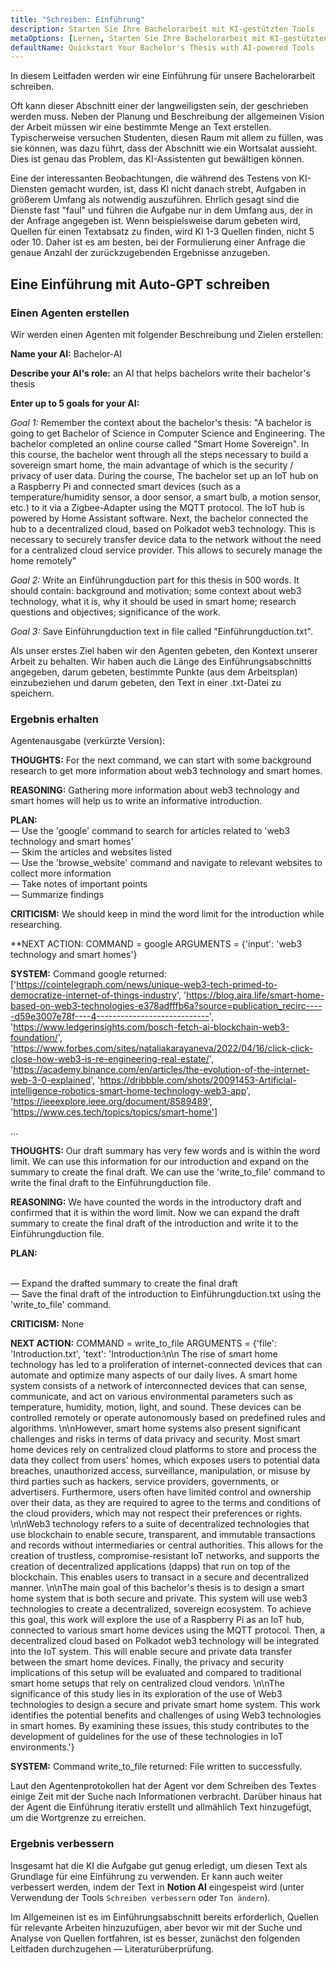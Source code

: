 ```yaml
---
title: "Schreiben: Einführung"
description: Starten Sie Ihre Bachelorarbeit mit KI-gestützten Tools
metaOptions: [Lernen, Starten Sie Ihre Bachelorarbeit mit KI-gestützten Tools]
defaultName: Quickstart Your Bachelor's Thesis with AI-powered Tools
---
```


<RoboAcademyText fWeight="500">
In diesem Leitfaden werden wir eine Einführung für unsere Bachelorarbeit schreiben.
</RoboAcademyText>

Oft kann dieser Abschnitt einer der langweiligsten sein, der geschrieben werden muss. Neben der Planung und Beschreibung der allgemeinen Vision der Arbeit müssen wir eine bestimmte Menge an Text erstellen. Typischerweise versuchen Studenten, diesen Raum mit allem zu füllen, was sie können, was dazu führt, dass der Abschnitt wie ein Wortsalat aussieht. Dies ist genau das Problem, das KI-Assistenten gut bewältigen können.

Eine der interessanten Beobachtungen, die während des Testens von KI-Diensten gemacht wurden, ist, dass KI nicht danach strebt, Aufgaben in größerem Umfang als notwendig auszuführen. Ehrlich gesagt sind die Dienste fast "faul" und führen die Aufgabe nur in dem Umfang aus, der in der Anfrage angegeben ist. Wenn beispielsweise darum gebeten wird, Quellen für einen Textabsatz zu finden, wird KI 1-3 Quellen finden, nicht 5 oder 10. Daher ist es am besten, bei der Formulierung einer Anfrage die genaue Anzahl der zurückzugebenden Ergebnisse anzugeben.

## Eine Einführung mit Auto-GPT schreiben

### Einen Agenten erstellen

Wir werden einen Agenten mit folgender Beschreibung und Zielen erstellen:

<RoboAcademyTerminal title="Auto-GPT Terminal">

**Name your AI:** Bachelor-AI

**Describe your AI's role:** an AI that helps bachelors write their bachelor's thesis

**Enter up to 5 goals for your AI:**

*Goal 1:* Remember the context about the bachelor's thesis: "A bachelor is going to get Bachelor of Science in Computer Science and Engineering. The bachelor completed an online course called "Smart Home Sovereign". In this course, the bachelor went through all the steps necessary to build a sovereign smart home, the main advantage of which is the security / privacy of user data. During the course, The bachelor set up an IoT hub on a Raspberry Pi and connected smart devices (such as a temperature/humidity sensor, a door sensor, a smart bulb, a motion sensor, etc.) to it via a Zigbee-Adapter using the MQTT protocol. The IoT hub is powered by Home Assistant software. Next, the bachelor connected the hub to a decentralized cloud, based on Polkadot web3 technology. This is necessary to securely transfer device data to the network without the need for a centralized cloud service provider. This allows to securely manage the home remotely"

*Goal 2:* Write an Einführungduction part for this thesis in 500 words. It should contain: background and motivation; some context about web3 technology, what it is, why it should be used in smart home; research questions and objectives; significance of the work.

*Goal 3:* Save Einführungduction text in file called "Einführungduction.txt".

</RoboAcademyTerminal>

Als unser erstes Ziel haben wir den Agenten gebeten, den Kontext unserer Arbeit zu behalten. Wir haben auch die Länge des Einführungsabschnitts angegeben, darum gebeten, bestimmte Punkte (aus dem Arbeitsplan) einzubeziehen und darum gebeten, den Text in einer .txt-Datei zu speichern.

### Ergebnis erhalten

Agentenausgabe (verkürzte Version):

<RoboAcademyTerminal title="AutoGPT">

**THOUGHTS:**  For the next command, we can start with some background research to get more information about web3 technology and smart homes.

**REASONING:**  Gathering more information about web3 technology and smart homes will help us to write an informative introduction.

**PLAN:** 
<br/>&mdash;  Use the 'google' command to search for articles related to 'web3 technology and smart homes'
<br/>&mdash;  Skim the articles and websites listed
<br/>&mdash;  Use the 'browse_website' command and navigate to relevant websites to collect more information
<br/>&mdash;  Take notes of important points
<br/>&mdash;  Summarize findings

**CRITICISM:**  We should keep in mind the word limit for the introduction while researching.

**NEXT ACTION:  COMMAND = google ARGUMENTS = {'input': 'web3 technology and smart homes'}

**SYSTEM:**  Command google returned: ['https://cointelegraph.com/news/unique-web3-tech-primed-to-democratize-internet-of-things-industry', 'https://blog.aira.life/smart-home-based-on-web3-technologies-e378adfffb6a?source=publication_recirc-----d59e3007e78f----4----------------------------', 'https://www.ledgerinsights.com/bosch-fetch-ai-blockchain-web3-foundation/', 'https://www.forbes.com/sites/nataliakarayaneva/2022/04/16/click-click-close-how-web3-is-re-engineering-real-estate/', 'https://academy.binance.com/en/articles/the-evolution-of-the-internet-web-3-0-explained', 'https://dribbble.com/shots/20091453-Artificial-intelligence-robotics-smart-home-technology-web3-app', 'https://ieeexplore.ieee.org/document/8589489', 'https://www.ces.tech/topics/topics/smart-home']

...

**THOUGHTS:**  Our draft summary has very few words and is within the word limit. We can use this information for our introduction and expand on the summary to create the final draft. We can use the 'write_to_file' command to write the final draft to the Einführungduction file.

**REASONING:**  We have counted the words in the introductory draft and confirmed that it is within the word limit. Now we can expand the draft summary to create the final draft of the introduction and write it to the Einführungduction file.

**PLAN:**

<br/>&mdash;  Expand the drafted summary to create the final draft
<br/>&mdash;  Save the final draft of the introduction to Einführungduction.txt using the 'write_to_file' command.

**CRITICISM:**  None

**NEXT ACTION:**  COMMAND = write_to_file ARGUMENTS = {'file': 'Introduction.txt', 'text': 'Introduction:\\n\\n The rise of smart home technology has led to a proliferation of internet-connected devices that can automate and optimize many aspects of our daily lives. A smart home system consists of a network of interconnected devices that can sense, communicate, and act on various environmental parameters such as temperature, humidity, motion, light, and sound. These devices can be controlled remotely or operate autonomously based on predefined rules and algorithms. \\n\\nHowever, smart home systems also present significant challenges and risks in terms of data privacy and security. Most smart home devices rely on centralized cloud platforms to store and process the data they collect from users' homes, which exposes users to potential data breaches, unauthorized access, surveillance, manipulation, or misuse by third parties such as hackers, service providers, governments, or advertisers. Furthermore, users often have limited control and ownership over their data, as they are required to agree to the terms and conditions of the cloud providers, which may not respect their preferences or rights. \\n\\nWeb3 technology refers to a suite of decentralized technologies that use blockchain to enable secure, transparent, and immutable transactions and records without intermediaries or central authorities. This allows for the creation of trustless, compromise-resistant IoT networks, and supports the creation of decentralized applications (dapps) that run on top of the blockchain. This enables users to transact in a secure and decentralized manner. \\n\\nThe main goal of this bachelor's thesis is to design a smart home system that is both secure and private. This system will use web3 technologies to create a decentralized, sovereign ecosystem. To achieve this goal, this work will explore the use of a Raspberry Pi as an IoT hub, connected to various smart home devices using the MQTT protocol. Then, a decentralized cloud based on Polkadot web3 technology will be integrated into the IoT system. This will enable secure and private data transfer between the smart home devices. Finally, the privacy and security implications of this setup will be evaluated and compared to traditional smart home setups that rely on centralized cloud vendors. \\n\\nThe significance of this study lies in its exploration of the use of Web3 technologies to design a secure and private smart home system. This work identifies the potential benefits and challenges of using Web3 technologies in smart homes. By examining these issues, this study contributes to the development of guidelines for the use of these technologies in IoT environments.'}

**SYSTEM:**  Command write_to_file returned: File written to successfully.

</RoboAcademyTerminal>

Laut den Agentenprotokollen hat der Agent vor dem Schreiben des Textes einige Zeit mit der Suche nach Informationen verbracht. Darüber hinaus hat der Agent die Einführung iterativ erstellt und allmählich Text hinzugefügt, um die Wortgrenze zu erreichen.

### Ergebnis verbessern

Insgesamt hat die KI die Aufgabe gut genug erledigt, um diesen Text als Grundlage für eine Einführung zu verwenden. Er kann auch weiter verbessert werden, indem der Text in **Notion AI** eingespeist wird (unter Verwendung der Tools `Schreiben verbessern` oder `Ton ändern`).

<RoboAcademyText>
Im Allgemeinen ist es im Einführungsabschnitt bereits erforderlich, Quellen für relevante Arbeiten hinzuzufügen, aber bevor wir mit der Suche und Analyse von Quellen fortfahren, ist es besser, zunächst den folgenden Leitfaden durchzugehen — Literaturüberprüfung.
</RoboAcademyText>